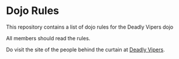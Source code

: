 Dojo Rules
==========

This repository contains a list of dojo rules for the Deadly Vipers dojo

All members should read the rules.

Do visit the site of the people behind the curtain at [Deadly Vipers](https://github.com/deadlyvipers).

